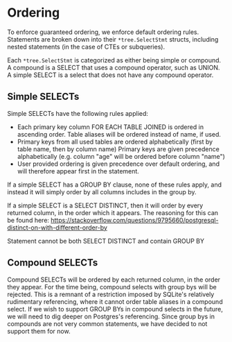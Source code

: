 # Ordering

To enforce guaranteed ordering, we enforce default ordering rules. Statements are broken down into their `*tree.SelectStmt` structs,
including nested statements (in the case of CTEs or subqueries).

Each `*tree.SelectStmt` is categorized as either being simple or compound. A compound is a SELECT that uses a compound operator,
such as UNION. A simple SELECT is a select that does not have any compound operator.

## Simple SELECTs

Simple SELECTs have the following rules applied:

- Each primary key column FOR EACH TABLE JOINED is ordered in ascending order. Table aliases will be ordered instead of name, if used.
- Primary keys from all used tables are ordered alphabetically (first by table name, then by column name) Primary keys are given precedence alphabetically (e.g. column "age" will be ordered before column "name")
- User provided ordering is given precedence over default ordering, and will therefore appear first in the statement.

If a simple SELECT has a GROUP BY clause, none of these rules apply, and instead it will simply order by all columns includes in the group by.

If a simple SELECT is a SELECT DISTINCT, then it will order by every returned column, in the order which it appears. The reasoning for this can be found here: <https://stackoverflow.com/questions/9795660/postgresql-distinct-on-with-different-order-by>

Statement cannot be both SELECT DISTINCT and contain GROUP BY

## Compound SELECTs

Compound SELECTs will be ordered by each returned column, in the order they appear. For the time being, compound selects with group bys will be rejected.
This is a remnant of a restriction imposed by SQLite's relatively rudimentary referencing, where it cannot order table aliases in a compound select.
If we wish to support GROUP BYs in compound selects in the future, we will need to dig deeper on Postgres's referencing. Since group bys in compounds are not
very common statements, we have decided to not support them for now.
